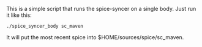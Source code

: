 This is a simple script that runs the spice-syncer on a single body. Just run it like this:

`./spice_syncer_body sc_maven`

It will put the most recent spice into $HOME/sources/spice/sc_maven.

